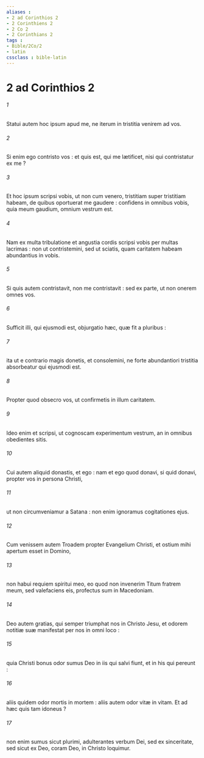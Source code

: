 ```yaml
---
aliases : 
- 2 ad Corinthios 2
- 2 Corinthiens 2
- 2 Co 2
- 2 Corinthians 2
tags : 
- Bible/2Co/2
- latin
cssclass : bible-latin
---
```


# 2 ad Corinthios 2

###### 1
Statui autem hoc ipsum apud me, ne iterum in tristitia venirem ad vos.
###### 2
Si enim ego contristo vos : et quis est, qui me lætificet, nisi qui contristatur ex me ?
###### 3
Et hoc ipsum scripsi vobis, ut non cum venero, tristitiam super tristitiam habeam, de quibus oportuerat me gaudere : confidens in omnibus vobis, quia meum gaudium, omnium vestrum est.
###### 4
Nam ex multa tribulatione et angustia cordis scripsi vobis per multas lacrimas : non ut contristemini, sed ut sciatis, quam caritatem habeam abundantius in vobis.
###### 5
Si quis autem contristavit, non me contristavit : sed ex parte, ut non onerem omnes vos.
###### 6
Sufficit illi, qui ejusmodi est, objurgatio hæc, quæ fit a pluribus :
###### 7
ita ut e contrario magis donetis, et consolemini, ne forte abundantiori tristitia absorbeatur qui ejusmodi est.
###### 8
Propter quod obsecro vos, ut confirmetis in illum caritatem.
###### 9
Ideo enim et scripsi, ut cognoscam experimentum vestrum, an in omnibus obedientes sitis.
###### 10
Cui autem aliquid donastis, et ego : nam et ego quod donavi, si quid donavi, propter vos in persona Christi,
###### 11
ut non circumveniamur a Satana : non enim ignoramus cogitationes ejus.
###### 12
Cum venissem autem Troadem propter Evangelium Christi, et ostium mihi apertum esset in Domino,
###### 13
non habui requiem spiritui meo, eo quod non invenerim Titum fratrem meum, sed valefaciens eis, profectus sum in Macedoniam.
###### 14
Deo autem gratias, qui semper triumphat nos in Christo Jesu, et odorem notitiæ suæ manifestat per nos in omni loco :
###### 15
quia Christi bonus odor sumus Deo in iis qui salvi fiunt, et in his qui pereunt :
###### 16
aliis quidem odor mortis in mortem : aliis autem odor vitæ in vitam. Et ad hæc quis tam idoneus ?
###### 17
non enim sumus sicut plurimi, adulterantes verbum Dei, sed ex sinceritate, sed sicut ex Deo, coram Deo, in Christo loquimur.
